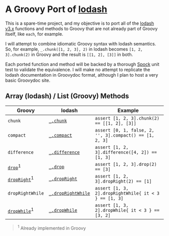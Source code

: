 # A Groovy Port of [lodash](https://lodash.com/)

This is a spare-time project, and my objective is to port all of the [lodash v3.x](https://lodash.com/) functions and methods to Groovy that are not already part of Groovy itself, like `each`, for example.

I will attempt to combine idiomatic Groovy syntax with lodash semantics. So, for example, `_.chunk([1, 2, 3], 2)` in lodash becomes `[1, 2, 3].chunk(2)` in Groovy and the result is `[[1, 2], [3]]` in both.

Each ported function and method will be backed by a thorough [Spock]() unit test to validate the equivalence. I will make no attempt to replicate the lodash documentation in Groovydoc format, although I plan to host a very basic Groovydoc site.

## Array (lodash) / List (Groovy) Methods

| Groovy | lodash | Example |
| --- | --- | --- |
| `chunk` | [`_.chunk`](https://lodash.com/docs#chunk) | `assert [1, 2, 3].chunk(2) == [[1, 2], [3]]` |
| `compact` | [`_.compact`](https://lodash.com/docs#compact) | `assert [0, 1, false, 2, '', 3].compact() == [1, 2, 3]` |
| `difference` | [`_.difference`](https://lodash.com/docs#difference) | `assert [1, 2, 3].difference([4, 2]) == [1, 3]` |
| [`drop`](http://docs.groovy-lang.org/latest/html/groovy-jdk/java/util/List.html#drop%28int%29)<sup>1</sup> | [`_.drop`](https://lodash.com/docs#drop) | `assert [1, 2, 3].drop(2) == [3]` |
| [`dropRight`](http://docs.groovy-lang.org/latest/html/groovy-jdk/java/util/List.html#dropRight%28int%29)<sup>1</sup> | [`_.dropRight`](https://lodash.com/docs#dropRight) | `assert [1, 2, 3].dropRight(2) == [1]` |
| `dropRightWhile` | [`_.dropRightWhile`](https://lodash.com/docs#dropRightWhile) | `assert [1, 3, 2].dropRightWhile{ it < 3 } == [1, 3]` |
| [`dropWhile`](http://docs.groovy-lang.org/latest/html/groovy-jdk/java/util/List.html#dropWhile%28groovy.lang.Closure%29)<sup>1</sup> | [`_.dropWhile`](https://lodash.com/docs#dropWhile) | `assert [1, 3, 2].dropWhile{ it < 3 } == [3, 2]` |

> <sup>1</sup> Already implemented in Groovy
